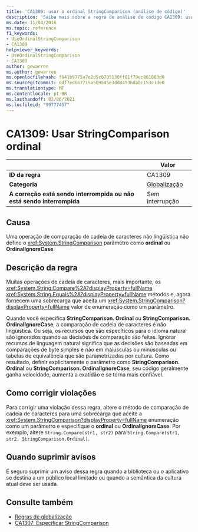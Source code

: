 ```yaml
---
title: 'CA1309: usar o ordinal StringComparison (análise de código)'
description: 'Saiba mais sobre a regra de análise de código CA1309: usar o ordinal StringComparison'
ms.date: 11/04/2016
ms.topic: reference
f1_keywords:
- UseOrdinalStringComparison
- CA1309
helpviewer_keywords:
- UseOrdinalStringComparison
- CA1309
author: gewarren
ms.author: gewarren
ms.openlocfilehash: f641b9775a7e2d5c8705130ff81f79ec861683d0
ms.sourcegitcommit: ddf7edb67715a5b9a45e3dd44536dabc153c1de0
ms.translationtype: MT
ms.contentlocale: pt-BR
ms.lasthandoff: 02/06/2021
ms.locfileid: "99777457"
---
```

# <a name="ca1309-use-ordinal-stringcomparison"></a>CA1309: Usar StringComparison ordinal

|                                     | Valor                                      |
|-------------------------------------|--------------------------------------------|
| **ID da regra**                         | CA1309                                     |
| **Categoria**                        | [Globalização](globalization-warnings.md) |
| **A correção está sendo interrompida ou não está sendo interrompida** | Sem interrupção                               |

## <a name="cause"></a>Causa

Uma operação de comparação de cadeia de caracteres não lingüística não define o <xref:System.StringComparison> parâmetro como **ordinal** ou **OrdinalIgnoreCase**.

## <a name="rule-description"></a>Descrição da regra

Muitas operações de cadeia de caracteres, mais importante, os <xref:System.String.Compare%2A?displayProperty=fullName> <xref:System.String.Equals%2A?displayProperty=fullName> métodos e, agora fornecem uma sobrecarga que aceita um <xref:System.StringComparison?displayProperty=fullName> valor de enumeração como um parâmetro.

Quando você especifica **StringComparison. Ordinal** ou **StringComparison. OrdinalIgnoreCase**, a comparação de cadeia de caracteres é não lingüística. Ou seja, os recursos que são específicos para o idioma natural são ignorados quando as decisões de comparação são feitas. Ignorar recursos de linguagem natural significa que as decisões são baseadas em comparações de byte simples e não em maiúsculas ou minúsculas ou tabelas de equivalência que são parametrizadas por cultura. Como resultado, definir explicitamente o parâmetro como **StringComparison. Ordinal** ou **StringComparison. OrdinalIgnoreCase**, seu código geralmente ganha velocidade, aumenta a exatidão e se torna mais confiável.

## <a name="how-to-fix-violations"></a>Como corrigir violações

Para corrigir uma violação dessa regra, altere o método de comparação de cadeia de caracteres para uma sobrecarga que aceite a <xref:System.StringComparison?displayProperty=fullName> enumeração como um parâmetro e especifique o **ordinal** ou **OrdinalIgnoreCase**. Por exemplo, altere `String.Compare(str1, str2)` para `String.Compare(str1, str2, StringComparison.Ordinal)`.

## <a name="when-to-suppress-warnings"></a>Quando suprimir avisos

É seguro suprimir um aviso dessa regra quando a biblioteca ou o aplicativo se destina a um público local limitado ou quando a semântica da cultura atual deve ser usada.

## <a name="see-also"></a>Consulte também

- [Regras de globalização](globalization-warnings.md)
- [CA1307: Especificar StringComparison](ca1307.md)
